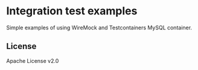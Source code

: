 # Integration test examples

Simple examples of using WireMock and Testcontainers MySQL container.

## License

Apache License v2.0
